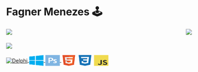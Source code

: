 # Fagner Menezes 🕹️

<!--
**ryuuzera/ryuuzera** is a ✨ _special_ ✨ repository because its `README.md` (this file) appears on your GitHub profile.

Here are some ideas to get you started:

- 🔭 I’m currently working on ...
- 🌱 I’m currently learning ...
- 👯 I’m looking to collaborate on ...
- 🤔 I’m looking for help with ...
- 💬 Ask me about ...
- 📫 How to reach me: ...
- 😄 Pronouns: ...
- ⚡ Fun fact: ...
-->
<div>
  <a href="https://github.com/ryuuzera/">  
    <img height="160em" src="https://github-readme-stats.vercel.app/api?username=ryuuzera&count_private=true&show_icons=true&theme=tokyonight" href="#">
  </a>
  <a href="https://github.com/ryuuzera/">  
    <img align="right" height="110em" src="https://github-readme-stats.vercel.app/api/top-langs/?username=ryuuzera&layout=compact&theme=tokyonight" href="#">
  </a>
</div><br>
<div>
   <img align="center" height="100em" src="https://github-readme-stats.vercel.app/api/pin/?username=ryuuzera&repo=ryuuzera&theme=tokyonight">
</div><br>
<a href="https://github.com/ryuuzera/"> 
  <img align="center" alt="Delphi" height="30" width="40" src="https://github.com/simple-icons/simple-icons/blob/master/icons/delphi.svg">
</a>
<a href="https://github.com/ryuuzera/"> 
  <img align="center" alt="Windows" height="30" width="40" src="https://github.com/devicons/devicon/blob/master/icons/windows8/windows8-original.svg">
</a>
<a href="https://github.com/ryuuzera/"> 
  <img align="center" alt="Windows" height="30" width="40" src="https://github.com/devicons/devicon/blob/master/icons/photoshop/photoshop-plain.svg">
</a>
<a href="https://github.com/ryuuzera/"><img align="center" alt="Windows" height="30" width="40" src="https://github.com/devicons/devicon/blob/master/icons/html5/html5-original.svg"></a>
<a href="https://github.com/ryuuzera/"><img align="center" alt="Windows" height="30" width="40" src="https://github.com/devicons/devicon/blob/master/icons/css3/css3-plain.svg"></a>
<a href="https://github.com/ryuuzera/"><img align="center" alt="Windows" height="30" width="40" src="https://github.com/devicons/devicon/blob/master/icons/javascript/javascript-original.svg"></a>




                                                                                                                                 
                                                                                                                                       
